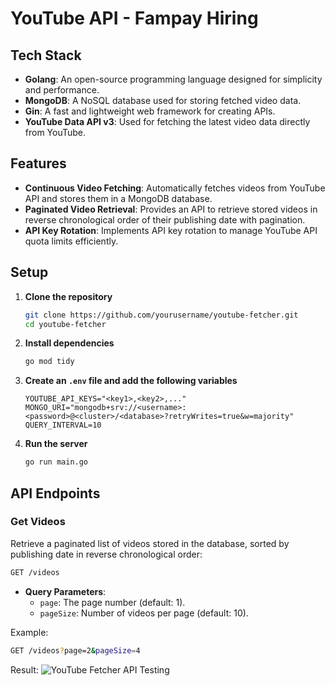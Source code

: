 # YouTube API - Fampay Hiring

## Tech Stack
- **Golang**: An open-source programming language designed for simplicity and performance.
- **MongoDB**: A NoSQL database used for storing fetched video data.
- **Gin**: A fast and lightweight web framework for creating APIs.
- **YouTube Data API v3**: Used for fetching the latest video data directly from YouTube.

## Features
- **Continuous Video Fetching**: Automatically fetches videos from YouTube API and stores them in a MongoDB database.
- **Paginated Video Retrieval**: Provides an API to retrieve stored videos in reverse chronological order of their publishing date with pagination.
- **API Key Rotation**: Implements API key rotation to manage YouTube API quota limits efficiently.

## Setup

1. **Clone the repository**
   ```bash
   git clone https://github.com/yourusername/youtube-fetcher.git
   cd youtube-fetcher
   ```

2. **Install dependencies**
   ```bash
   go mod tidy
   ```

3. **Create an `.env` file and add the following variables**
   ```plaintext
   YOUTUBE_API_KEYS="<key1>,<key2>,..."
   MONGO_URI="mongodb+srv://<username>:<password>@<cluster>/<database>?retryWrites=true&w=majority"
   QUERY_INTERVAL=10
   ```

4. **Run the server**
   ```bash
   go run main.go
   ```

## API Endpoints

### Get Videos
Retrieve a paginated list of videos stored in the database, sorted by publishing date in reverse chronological order:
```bash
GET /videos
```
- **Query Parameters**:
  - `page`: The page number (default: 1).
  - `pageSize`: Number of videos per page (default: 10).

Example:
```bash
GET /videos?page=2&pageSize=4
```
Result:
![YouTube Fetcher API Testing](images/youtube-fetcher.png)

